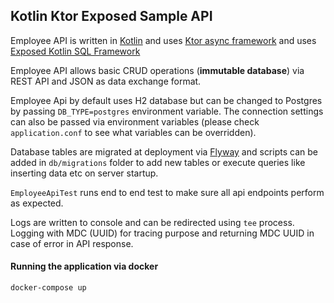 ## Kotlin Ktor Exposed Sample API  
  
 Employee API is written in [Kotlin](https://kotlinlang.org/) and uses [Ktor async framework](https://ktor.io/) and uses [Exposed Kotlin SQL Framework](https://github.com/JetBrains/Exposed)  

Employee API allows basic CRUD operations (**immutable database**) via REST API and JSON as data exchange format.  
 
Employee Api by default uses H2 database but can be changed to Postgres by passing `DB_TYPE=postgres` environment variable. The connection settings can also be passed via environment variables (please check `application.conf` to see what variables can be overridden).  
  
Database tables are migrated at deployment via [Flyway](https://flywaydb.org/getstarted/) and scripts can be added in `db/migrations` folder to add new tables or execute queries like inserting data etc on server startup.  
  
`EmployeeApiTest` runs end to end test to make sure all api endpoints perform as expected.  
  
Logs are written to console and can be redirected using `tee` process. Logging with MDC (UUID) for tracing purpose and 
returning MDC UUID in case of error in API response. 
  
#### Running the application via docker  
`docker-compose up`